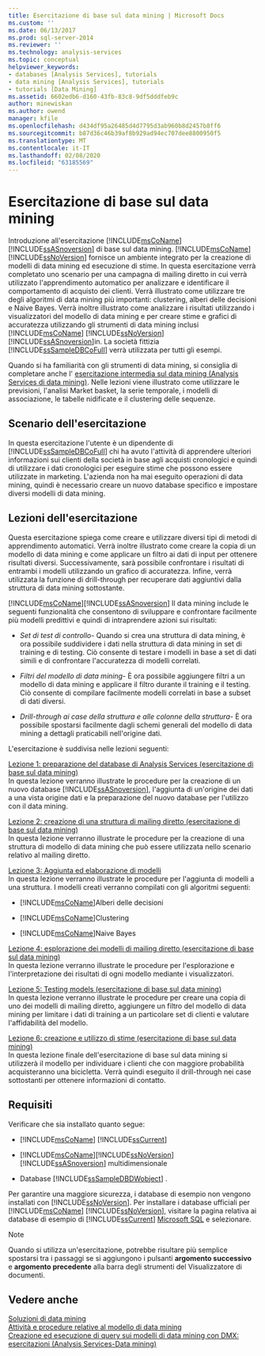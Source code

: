 ```yaml
---
title: Esercitazione di base sul data mining | Microsoft Docs
ms.custom: ''
ms.date: 06/13/2017
ms.prod: sql-server-2014
ms.reviewer: ''
ms.technology: analysis-services
ms.topic: conceptual
helpviewer_keywords:
- databases [Analysis Services], tutorials
- data mining [Analysis Services], tutorials
- tutorials [Data Mining]
ms.assetid: 6602edb6-d160-43fb-83c8-9df5dddfeb9c
author: minewiskan
ms.author: owend
manager: kfile
ms.openlocfilehash: d434df95a26485d4d7795d3ab960b8d2457b8ff6
ms.sourcegitcommit: b87d36c46b39af8b929ad94ec707dee8800950f5
ms.translationtype: MT
ms.contentlocale: it-IT
ms.lasthandoff: 02/08/2020
ms.locfileid: "63185569"
---
```

# <a name="basic-data-mining-tutorial"></a>Esercitazione di base sul data mining
  Introduzione all'esercitazione [!INCLUDE[msCoName](../includes/msconame-md.md)] [!INCLUDE[ssASnoversion](../includes/ssasnoversion-md.md)] di base sul data mining. [!INCLUDE[msCoName](../includes/msconame-md.md)][!INCLUDE[ssNoVersion](../includes/ssnoversion-md.md)] fornisce un ambiente integrato per la creazione di modelli di data mining ed esecuzione di stime. In questa esercitazione verrà completato uno scenario per una campagna di mailing diretto in cui verrà utilizzato l'apprendimento automatico per analizzare e identificare il comportamento di acquisto dei clienti. Verrà illustrato come utilizzare tre degli algoritmi di data mining più importanti: clustering, alberi delle decisioni e Naive Bayes. Verrà inoltre illustrato come analizzare i risultati utilizzando i visualizzatori del modello di data mining e per creare stime e grafici di accuratezza utilizzando gli strumenti di data mining inclusi [!INCLUDE[msCoName](../includes/msconame-md.md)] [!INCLUDE[ssNoVersion](../includes/ssnoversion-md.md)] [!INCLUDE[ssASnoversion](../includes/ssasnoversion-md.md)]in. La società fittizia [!INCLUDE[ssSampleDBCoFull](../includes/sssampledbcofull-md.md)] verrà utilizzata per tutti gli esempi.  
  
 Quando si ha familiarità con gli strumenti di data mining, si consiglia di completare anche l' [esercitazione intermedia sul data mining &#40;Analysis Services di data mining&#41;](../../2014/tutorials/intermediate-data-mining-tutorial-analysis-services-data-mining.md). Nelle lezioni viene illustrato come utilizzare le previsioni, l'analisi Market basket, la serie temporale, i modelli di associazione, le tabelle nidificate e il clustering delle sequenze.  
  
## <a name="tutorial-scenario"></a>Scenario dell'esercitazione  
 In questa esercitazione l'utente è un dipendente di [!INCLUDE[ssSampleDBCoFull](../includes/sssampledbcofull-md.md)] chi ha avuto l'attività di apprendere ulteriori informazioni sui clienti della società in base agli acquisti cronologici e quindi di utilizzare i dati cronologici per eseguire stime che possono essere utilizzate in marketing. L'azienda non ha mai eseguito operazioni di data mining, quindi è necessario creare un nuovo database specifico e impostare diversi modelli di data mining.  
  
## <a name="what-you-will-learn"></a>Lezioni dell'esercitazione  
 Questa esercitazione spiega come creare e utilizzare diversi tipi di metodi di apprendimento automatici. Verrà inoltre illustrato come creare la copia di un modello di data mining e come applicare un filtro ai dati di input per ottenere risultati diversi. Successivamente, sarà possibile confrontare i risultati di entrambi i modelli utilizzando un grafico di accuratezza. Infine, verrà utilizzata la funzione di drill-through per recuperare dati aggiuntivi dalla struttura di data mining sottostante.  
  
 [!INCLUDE[msCoName](../includes/msconame-md.md)][!INCLUDE[ssASnoversion](../includes/ssasnoversion-md.md)] Il data mining include le seguenti funzionalità che consentono di sviluppare e confrontare facilmente più modelli predittivi e quindi di intraprendere azioni sui risultati:  
  
-   *Set di test di controllo-* Quando si crea una struttura di data mining, è ora possibile suddividere i dati nella struttura di data mining in set di training e di testing. Ciò consente di testare i modelli in base a set di dati simili e di confrontare l'accuratezza di modelli correlati.  
  
-   *Filtri del modello di data mining-* È ora possibile aggiungere filtri a un modello di data mining e applicare il filtro durante il training e il testing. Ciò consente di compilare facilmente modelli correlati in base a subset di dati diversi.  
  
-   *Drill-through ai case della struttura e alle colonne della struttura-* È ora possibile spostarsi facilmente dagli schemi generali del modello di data mining a dettagli praticabili nell'origine dati.  
  
 L'esercitazione è suddivisa nelle lezioni seguenti:  
  
 [Lezione 1: preparazione del database di Analysis Services &#40;esercitazione di base sul data mining&#41;](../../2014/tutorials/lesson-1-preparing-the-analysis-services-database-basic-data-mining-tutorial.md)  
 In questa lezione verranno illustrate le procedure per la creazione di un nuovo database [!INCLUDE[ssASnoversion](../includes/ssasnoversion-md.md)], l'aggiunta di un'origine dei dati a una vista origine dati e la preparazione del nuovo database per l'utilizzo con il data mining.  
  
 [Lezione 2: creazione di una struttura di mailing diretto &#40;esercitazione di base sul data mining&#41;](../../2014/tutorials/lesson-2-building-a-targeted-mailing-structure-basic-data-mining-tutorial.md)  
 In questa lezione verranno illustrate le procedure per la creazione di una struttura di modello di data mining che può essere utilizzata nello scenario relativo al mailing diretto.  
  
 [Lezione 3: Aggiunta ed elaborazione di modelli](../../2014/tutorials/lesson-3-adding-and-processing-models.md)  
 In questa lezione verranno illustrate le procedure per l'aggiunta di modelli a una struttura. I modelli creati verranno compilati con gli algoritmi seguenti:  
  
-   [!INCLUDE[msCoName](../includes/msconame-md.md)]Alberi delle decisioni  
  
-   [!INCLUDE[msCoName](../includes/msconame-md.md)]Clustering  
  
-   [!INCLUDE[msCoName](../includes/msconame-md.md)]Naive Bayes  
  
 [Lezione 4: esplorazione dei modelli di mailing diretto &#40;esercitazione di base sul data mining&#41;](../../2014/tutorials/lesson-4-exploring-the-targeted-mailing-models-basic-data-mining-tutorial.md)  
 In questa lezione verranno illustrate le procedure per l'esplorazione e l'interpretazione dei risultati di ogni modello mediante i visualizzatori.  
  
 [Lezione 5: Testing models &#40;esercitazione di base sul data mining&#41;](../../2014/tutorials/lesson-5-testing-models-basic-data-mining-tutorial.md)  
 In questa lezione verranno illustrate le procedure per creare una copia di uno dei modelli di mailing diretto, aggiungere un filtro del modello di data mining per limitare i dati di training a un particolare set di clienti e valutare l'affidabilità del modello.  
  
 [Lezione 6: creazione e utilizzo di stime &#40;esercitazione di base sul data mining&#41;](../../2014/tutorials/lesson-6-creating-and-working-with-predictions-basic-data-mining-tutorial.md)  
 In questa lezione finale dell'esercitazione di base sul data mining si utilizzerà il modello per individuare i clienti che con maggiore probabilità acquisteranno una bicicletta. Verrà quindi eseguito il drill-through nei case sottostanti per ottenere informazioni di contatto.  
  
## <a name="requirements"></a>Requisiti  
 Verificare che sia installato quanto segue:  
  
-   [!INCLUDE[msCoName](../includes/msconame-md.md)] [!INCLUDE[ssCurrent](../includes/sscurrent-md.md)]  
  
-   [!INCLUDE[msCoName](../includes/msconame-md.md)][!INCLUDE[ssNoVersion](../includes/ssnoversion-md.md)] [!INCLUDE[ssASnoversion](../includes/ssasnoversion-md.md)] multidimensionale  
  
-   Database [!INCLUDE[ssSampleDBDWobject](../includes/sssampledbdwobject-md.md)] .  
  
 Per garantire una maggiore sicurezza, i database di esempio non vengono installati con [!INCLUDE[ssNoVersion](../includes/ssnoversion-md.md)]. Per installare i database ufficiali per [!INCLUDE[msCoName](../includes/msconame-md.md)] [!INCLUDE[ssNoVersion](../includes/ssnoversion-md.md)], visitare la pagina relativa ai database di esempio di [!INCLUDE[ssCurrent](../includes/sscurrent-md.md)] [Microsoft SQL](https://go.microsoft.com/fwlink/?LinkId=88417) e selezionare.  
  
> [!NOTE]  
>  Quando si utilizza un'esercitazione, potrebbe risultare più semplice spostarsi tra i passaggi se si aggiungono i pulsanti **argomento successivo** e **argomento precedente** alla barra degli strumenti del Visualizzatore di documenti.  
  
## <a name="see-also"></a>Vedere anche  
 [Soluzioni di data mining](../../2014/analysis-services/data-mining/data-mining-solutions.md)   
 [Attività e procedure relative al modello di data mining](../../2014/analysis-services/data-mining/mining-model-tasks-and-how-tos.md)   
 [Creazione ed esecuzione di query sui modelli di data mining con DMX: esercitazioni &#40;Analysis Services-Data mining&#41;](../../2014/tutorials/create-query-data-mining-models-dmx-tutorials.md)  
  
  
